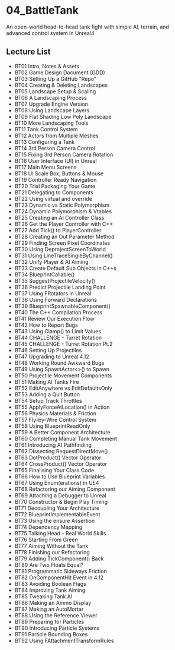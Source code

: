 # 04_BattleTank
An open-world head-to-head tank fight with simple AI, terrain, and advanced control system in Unreal4

## Lecture List
* BT01 Intro, Notes & Assets
* BT02 Game Design Document (GDD)
* BT03 Setting Up a GitHub "Repo"
* BT04 Creating & Deleting Landscapes
* BT05 Landscape Setup & Scaling
* BT06 A Landscaping Process
* BT07 Upgrade Engine Version
* BT08 Using Landscape Layers
* BT09 Flat Shading Low Poly Landscape
* BT10 More Landscaping Tools
* BT11 Tank Control System
* BT12 Actors from Multiple Meshes
* BT13 Configuring a Tank
* BT14 3rd Person Camera Control
* BT15 Fixing 3rd Person Camera Rotation
* BT16 User Interface (UI) in Unreal
* BT17 Main Menu Screens
* BT18 UI Scale Box, Buttons & Mouse
* BT19 Controller Ready Navigation
* BT20 Trial Packaging Your Game
* BT21 Delegating to Components
* BT22 Using virtual and override
* BT23 Dynamic vs Static Polymorphism
* BT24 Dynamic Polymorphism & Vtables
* BT25 Creating an AI Controller Class
* BT26 Get the Player Controller with C++
* BT27 Add Tick() to PlayerController
* BT28 Creating an Out Parameter Method
* BT29 Finding Screen Pixel Coordinates
* BT30 Using DeprojectScreenToWorld
* BT31 Using LineTraceSingleByChannel()
* BT32 Unify Player & AI Aiming
* BT33 Create Default Sub Objects in C++s
* BT34 BlueprintCallable()
* BT35 SuggestProjectileVelocity()
* BT36 Predict Projectile Landing Point
* BT37 Using FRotators in Unreal
* BT38 Using Forward Declarations
* BT39 BlueprintSpawnableComponent()
* BT40 The C++ Compilation Process
* BT41 Review Our Execution Flow
* BT42 How to Report Bugs
* BT43 Using Clamp() to Limit Values
* BT44 CHALLENGE - Turret Rotation
* BT45 CHALLENGE - Turret Rotation Pt.2
* BT46 Setting Up Projectiles
* BT47 Upgrading to Unreal 4.12
* BT48 Working Round Awkward Bugs
* BT49 Using SpawnActor<>() to Spawn
* BT50 Projectile Movement Components
* BT51 Making AI Tanks Fire
* BT52 EditAnywhere vs EditDefaultsOnly
* BT53 Adding a Quit Button
* BT54 Setup Track Throttles
* BT55 ApplyForceAtLocation() in Action
* BT56 Physics Materials & Friction
* BT57 Fly-by-Wire Control System
* BT58 Using BlueprintReadOnly
* BT59 A Better Component Architecture
* BT60 Completing Manual Tank Movement
* BT61 Introducing AI Pathfinding
* BT62 Dissecting RequestDirectMove()
* BT63 DotProduct() Vector Operator
* BT64 CrossProduct() Vector Operator
* BT65 Finalising Your Class Code
* BT66 How to Use Blueprint Variables
* BT67 Using Enum(erations) in UE4
* BT68 Refactoring our Aiming Component
* BT69 Attaching a Debugger to Unreal
* BT70 Constructor & Begin Play Timing
* BT71 Decoupling Your Architecture
* BT72 BlueprintImplementableEvent
* BT73 Using the ensure Assertion
* BT74 Dependency Mapping
* BT75 Talking Head - Real World Skills
* BT76 Starting From Green
* BT77 Aiming Without the Tank
* BT78 Finishing our Refactoring
* BT79 Adding TickComponent() Back
* BT80 Are Two Floats Equal?
* BT81 Programmatic Sideways Friction
* BT82 OnComponentHit Event in 4.12
* BT83 Avoiding Boolean Flags
* BT84 Improving Tank Aiming
* BT85 Tweaking Tank AI
* BT86 Making an Ammo Display
* BT87 Making an AutoMortar
* BT88 Using the Reference Viewer
* BT89 Preparing for Particles
* BT90 Introducing Particle Systems
* BT91 Particle Bounding Boxes
* BT92 Using FAttachmentTransformRules